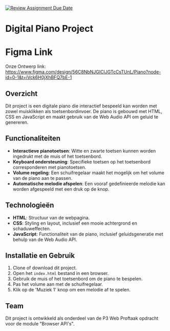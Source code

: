 [![Review Assignment Due Date](https://classroom.github.com/assets/deadline-readme-button-22041afd0340ce965d47ae6ef1cefeee28c7c493a6346c4f15d667ab976d596c.svg)](https://classroom.github.com/a/AY1v0msI)

# Digital Piano Project

# Figma Link
Onze Ontwerp link:
https://www.figma.com/design/56C8NbNJGIClJGTcCsTUnL/Piano?node-id=0-1&t=iVck6H0jXhBFQ7bE-1

## Overzicht
Dit project is een digitale piano die interactief bespeeld kan worden met zowel muisklikken als toetsenbordinvoer. De piano is gebouwd met HTML, CSS en JavaScript en maakt gebruik van de Web Audio API om geluid te genereren.

## Functionaliteiten
- **Interactieve pianotoetsen**: Witte en zwarte toetsen kunnen worden ingedrukt met de muis of het toetsenbord.
- **Keyboard ondersteuning**: Specifieke toetsen op het toetsenbord corresponderen met pianotoetsen.
- **Volume regeling**: Een schuifregelaar maakt het mogelijk om het volume van de piano aan te passen.
- **Automatische melodie afspelen**: Een vooraf gedefinieerde melodie kan worden afgespeeld met een druk op de knop.

## Technologieën
- **HTML**: Structuur van de webpagina.
- **CSS**: Styling en layout, inclusief een mooie achtergrond en schaduweffecten.
- **JavaScript**: Functionaliteit van de piano, inclusief geluidsgeneratie met behulp van de Web Audio API.

## Installatie en Gebruik
1. Clone of download dit project.
2. Open het `index.html` bestand in een browser.
3. Gebruik de muis of het toetsenbord om de piano te bespelen.
4. Pas het volume aan met de schuifregelaar.
5. Klik op de 'Muziek 1' knop om een melodie af te spelen.

## Team
Dit project is ontwikkeld als onderdeel van de P3 Web Proftaak opdracht voor de module "Browser API's".

